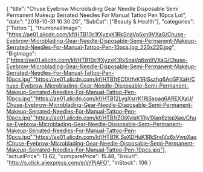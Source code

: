{
	"title": "Chuse Eyebrow Microblading Gear Needle Disposable Semi Permanent Makeup Serrated Needles For Manual Tattoo Pen 10pcs Lot",
	"date": "2018-10-31 10:30:20",
	"SubCat": ["Beauty & Health"],
	"categories": ["Tattoo "],
	"thumbnailImage": "https://ae01.alicdn.com/kf/HTB10c1fXyzxK1RkSnaVq6xn9VXaG/Chuse-Eyebrow-Microblading-Gear-Needle-Disposable-Semi-Permanent-Makeup-Serrated-Needles-For-Manual-Tattoo-Pen-10pcs.jpg_220x220.jpg",
	"BigImage": ["https://ae01.alicdn.com/kf/HTB10c1fXyzxK1RkSnaVq6xn9VXaG/Chuse-Eyebrow-Microblading-Gear-Needle-Disposable-Semi-Permanent-Makeup-Serrated-Needles-For-Manual-Tattoo-Pen-10pcs.jpg","https://ae01.alicdn.com/kf/HTB1tECfXtfvK1RjSszhq6AcGFXaH/Chuse-Eyebrow-Microblading-Gear-Needle-Disposable-Semi-Permanent-Makeup-Serrated-Needles-For-Manual-Tattoo-Pen-10pcs.jpg","https://ae01.alicdn.com/kf/HTB12LygXsrrK1RjSspaq6AREXXaU/Chuse-Eyebrow-Microblading-Gear-Needle-Disposable-Semi-Permanent-Makeup-Serrated-Needles-For-Manual-Tattoo-Pen-10pcs.jpg","https://ae01.alicdn.com/kf/HTB1rZOiXvjsK1Rjy1Xaq6zispXae/Chuse-Eyebrow-Microblading-Gear-Needle-Disposable-Semi-Permanent-Makeup-Serrated-Needles-For-Manual-Tattoo-Pen-10pcs.jpg","https://ae01.alicdn.com/kf/HTB1K.SeXDHuK1RkSndVq6xVwpXaq/Chuse-Eyebrow-Microblading-Gear-Needle-Disposable-Semi-Permanent-Makeup-Serrated-Needles-For-Manual-Tattoo-Pen-10pcs.jpg"],
	"actualPrice": 13.62,
	"comparePrice": 15.48,
	"linkurl": "http://s.click.aliexpress.com/e/sYPjAFO",
	"inStock": 106
}

